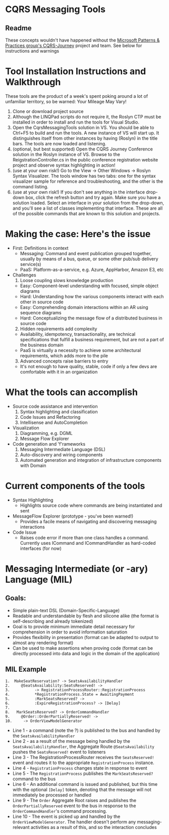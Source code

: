 # CQRS Messaging Tools
## Readme

These concepts wouldn't have happened without the [Microsoft Patterns & Practices group's CQRS-Journey](http://cqrsjourney.github.com/) project and team. See below for instructions and warnings

# Tool Installation Instructions and Walkthrough
These tools are the product of a week's spent poking around a lot of unfamiliar territory, so be warned: Your Mileage May Vary!

1. Clone or download project source
2.	Although the LINQPad scripts do not require it, the Roslyn CTP must be installed in order to install and run the tools for Visual Studio.
3.	Open the CqrsMessagingTools solution in VS. You should be able to Ctrl+F5 to build and run the tools. A new instance of VS will start up. It distinguishes itself from other instances by having (Roslyn) in the title bars. The tools are now loaded and listening. 
4.	(optional, but best supported) Open the CQRS Journey Conference solution in the Roslyn instance of VS. Browse to the ReigstrationController.cs in the public conference registration website project and observe syntax highlighting in action!
5.	(use at your own risk!) Go to the View -> Other Windows -> Roslyn Syntax Visualizer. The tools window has two tabs: one for the syntax visualizer sample for reference and troubleshooting, and the other is the command listing. 
6.	(use at your own risk!) If you don't see anything in the interface drop-down box, click the refresh button and try again. Make sure you have a solution loaded. Select an interface in your solution from the drop-down, and you'll see a list of classes implementing that interface. These are all of the possible commands that are known to this solution and projects. 


# Making the case: Here's the issue
* First: Definitions in context
   * Messaging: Command and event publication grouped together, usually by means of a bus, queue, or some other pub/sub delivery service(s)
   * PaaS: Platform-as-a-service, e.g. Azure, AppHarbor, Amazon E3, etc
* Challenges
  1.	Loose coupling slows knowledge production
     * Easy: Component-level understanding with focused, simple object diagrams
     * Hard: Understanding how the various components interact with each other in source code
     * Easy: Comprehending domain interactions within an AR using sequence diagrams
     * Hard: Conceptualizing the message flow of a distributed business in source code
  2.	Hidden requirements add complexity
     *	Availability, idempotency, transactionality, are technical specifications that fulfill a business requirement, but are not a part of the business domain
     *	PaaS is virtually a necessity to achieve some architectural requirements, which adds more to the pile
  3.	Advanced concepts raise barriers to entry
     *	It's not enough to have quality, stable, code if only a few devs are comfortable with it in an organization


# What the tools can accomplish
* Source code assistance and intervention
  1. Syntax highlighting and classification
  2. Code Issues and Refactoring
  3. Intellisense and AutoCompletion
* Visualization
  1. Diagramming, e.g. DGML
  2. Message Flow Explorer
* Code generation and 'f'rameworks
  1. Messaging Intermediate Language (DSL)
  3. Auto-discovery and wiring components
  4. Automated generation and integration of infrastructure components with Domain

# Current components of the tools
* Syntax Highlighting
  * Highlights source code where commands are being instantiated and sent
* MessageFlow Explorer (prototype - you've been warned!)
  * Provides a facile means of navigating and discovering messaging interactions
* Code Issue
  * Raises code error if more than one class handles a command. Currently uses ICommand and ICommandHandler<T>  as hard-coded interfaces (for now)

# Messaging Intermediate (or -ary) Language (MIL) 

## Goals:
* Simple plain-text DSL (Domain-Specific-Language)
* Readable and understandable by flesh and silicone alike (the format is self-describing and already tokenized)
* Goal is to provide minimum immediate detail necessary for comprehension in order to avoid information saturation
* Provides flexibility in presentation (format can be adapted to output to almost any rendering format) 
* Can be used to make assertions when proving code (format can be directly processed into data and logic in the domain of the application)

## MIL Example
```
1.  MakeSeatReservation? -> SeatsAvailabilityHandler 
2.     @SeatsAvailability:SeatsReserved! -> 
3.           -> RegistrationProcessRouter::RegistrationProcess
4.  	     *RegistrationProcess.State = AwaitingPayment
5. 	     	 :MarkSeatsReserved? -> 
6.  	     :ExpireRegistrationProcess? -> [Delay]
7.
8.   MarkSeatsReserved? -> OrderCommandHandler
9.     @Order::OrderPartiallyReserved! ->
10.		-> OrderViewModelGenerator
```
* Line 1 - a command (note the ?) is published to the bus and handled by the `SeatsAvailabilityHandler`
* Line 2 - as a result of the message being handled by the `SeatsAvailabilityHandler`, the Aggregate Route `@SeatsAvailability` pushes the `SeatsReserved!` event to listeners
* Line 3 - The RegistrationProcessRouter receives the `SeatsReserved!` event and routes it to the appropriate `RegistrationProcess` instance. 
* Line 4 - `RegistrationProcess` changes state in response to event
* Line 5 - The `RegistrationProcess` publishes the `MarkSeatsReserved?` command to the bus
* Line 6 - An additional command is issued and published, but this time with the optional `[Delay]` token, denoting that the message will not immediately be processed or handled
* Line 9 - The `Order` Aggregate Root raises and publishes the `OrderPartiallyReserved` event to the bus in response to the `OrderCommandHandler`'s command processing.
* Line 10 - The event is picked up and handled by the `OrderViewModelGenerator`. The handler doesn't perform any messaging-relevant activities as a result of this, and so the interaction concludes
